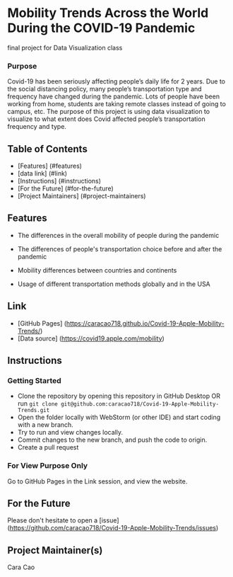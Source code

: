 # Mobility Trends Across the World During the COVID-19 Pandemic
final project for Data Visualization class

### Purpose
Covid-19 has been seriously affecting people’s daily life for 2 years. 
Due to the social distancing policy, many people’s transportation type and frequency 
have changed during the pandemic. Lots of people have been working from home, 
students are taking remote classes instead of going to campus, etc. 
The purpose of this project is using data visualization to visualize to what extent 
does Covid affected people’s transportation frequency and type.

## Table of Contents
 - [Features] (#features)
 - [data link] (#link)
 - [Instructions] (#instructions)
 - [For the Future] (#for-the-future)
 - [Project Maintainers] (#project-maintainers)

## Features
 + The differences in the overall mobility of people during the pandemic

 + The differences of people's transportation choice before and after the pandemic
 + Mobility differences between countries and continents
 + Usage of different transportation methods globally and in the USA

## Link
 + [GitHub Pages] (https://caracao718.github.io/Covid-19-Apple-Mobility-Trends/)
 + [Data source] (https://covid19.apple.com/mobility)

## Instructions

### Getting Started 
 + Clone the repository by opening this repository in GitHub Desktop OR run `git clone git@github.com:caracao718/Covid-19-Apple-Mobility-Trends.git`
 + Open the folder locally with WebStorm (or other IDE) and start coding with a new branch.
 + Try to run and view changes locally.
 + Commit changes to the new branch, and push the code to origin.
 + Create a pull request

### For View Purpose Only

Go to GitHub Pages in the Link session, and view the website.

## For the Future
Please don't hesitate to open a [issue] (https://github.com/caracao718/Covid-19-Apple-Mobility-Trends/issues)

## Project Maintainer(s)
Cara Cao



